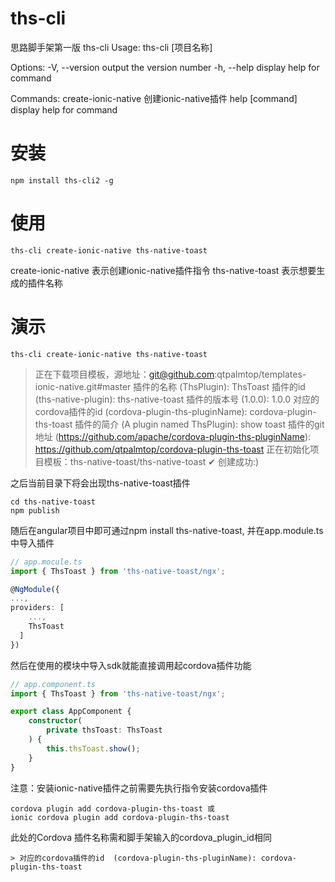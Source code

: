 # ths-cli
思路脚手架第一版
ths-cli
Usage: ths-cli <command> [项目名称]

Options:
  -V, --version        output the version number
  -h, --help           display help for command

Commands:
  create-ionic-native  创建ionic-native插件
  help [command]       display help for command
  
# 安装
```linux
npm install ths-cli2 -g
```
# 使用
```linux
ths-cli create-ionic-native ths-native-toast
```
create-ionic-native 表示创建ionic-native插件指令
ths-native-toast 表示想要生成的插件名称

# 演示
```linux
ths-cli create-ionic-native ths-native-toast
```
> 正在下载项目模板，源地址：git@github.com:qtpalmtop/templates-ionic-native.git#master
> 插件的名称 (ThsPlugin): ThsToast
> 插件的id (ths-native-plugin): ths-native-toast
> 插件的版本号 (1.0.0): 1.0.0 
> 对应的cordova插件的id  (cordova-plugin-ths-pluginName): cordova-plugin-ths-toast
> 插件的简介 (A plugin named ThsPlugin): show toast
> 插件的git地址 (https://github.com/apache/cordova-plugin-ths-pluginName): https://github.com/qtpalmtop/cordova-plugin-ths-toast
正在初始化项目模板：ths-native-toast/ths-native-toast
✔ 创建成功:)

之后当前目录下将会出现ths-native-toast插件
```linux
cd ths-native-toast
npm publish
```
随后在angular项目中即可通过npm install ths-native-toast, 并在app.module.ts中导入插件
``` typescript
// app.mocule.ts 
import { ThsToast } from 'ths-native-toast/ngx';

@NgModule({
...,
providers: [
    ...,
    ThsToast
  ]
})
```
然后在使用的模块中导入sdk就能直接调用起cordova插件功能

``` typescript
// app.component.ts
import { ThsToast } from 'ths-native-toast/ngx';

export class AppComponent {
    constructor(
        private thsToast: ThsToast
    ) {
        this.thsToast.show();
    }
}
```

注意：安装ionic-native插件之前需要先执行指令安装cordova插件
```linux
cordova plugin add cordova-plugin-ths-toast 或
ionic cordova plugin add cordova-plugin-ths-toast
```
此处的Cordova 插件名称需和脚手架输入的cordova_plugin_id相同
```
> 对应的cordova插件的id  (cordova-plugin-ths-pluginName): cordova-plugin-ths-toast
```
